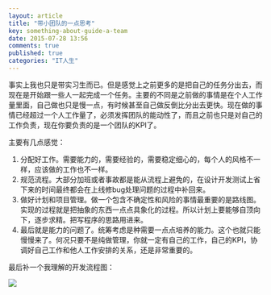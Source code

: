 ```yaml
---
layout: article
title: "带小团队的一点思考"
key: something-about-guide-a-team
date: 2015-07-28 13:56
comments: true
published: true
categories: "IT人生"
---
```


  事实上我也只是带实习生而已。但是感觉上之前更多的是把自己的任务分出去，而现在是开始跟一些人一起完成一个任务。主要的不同是之前做的事情是在个人工作量里面，自己做也只是慢一点，有时候甚至自己做反倒比分出去更快。现在做的事情已经超过一个人工作量了，必须发挥团队的能动性了，而且之前也只是对自己的工作负责，现在你要负责的是一个团队的KPI了。

  主要有几点感觉：

  1. 分配好工作。需要能力的，需要经验的，需要稳定细心的，每个人的风格不一样，应该做的工作也不一样。
  2. 规范流程。大部分加班或者事故都是能从流程上避免的，在设计开发测试上省下来的时间最终都会在上线修bug处理问题的过程中补回来。
  3. 做好计划和项目管理。做一个包含不确定性和风险的事情最重要的是路线图。实现的过程就是把抽象的东西一点点具象化的过程。所以计划上要能够自顶向下，逐步求精。把写程序的思路用进来。
  4. 最后就是能力的问题了。统筹考虑是种需要一点点培养的能力。这个也就只能慢慢来了。何况只要不是纯做管理，你就一定有自己的工作，自己的KPI，协调好自己工作和他人工作安排的关系，还是非常重要的。

  最后补一个我理解的开发流程图：

  ![](/images/2015/dev-flow.png)
